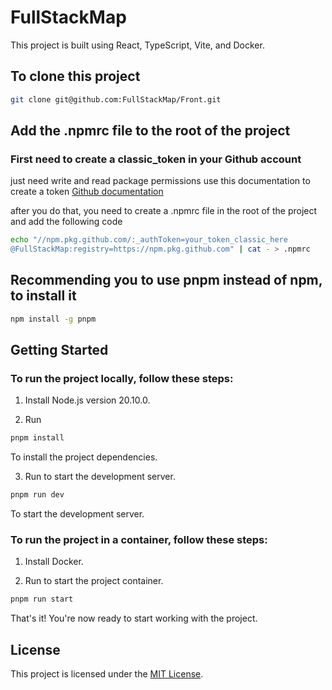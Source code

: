 # FullStackMap

This project is built using React, TypeScript, Vite, and Docker.

## To clone this project

```bash
git clone git@github.com:FullStackMap/Front.git
```
## Add the .npmrc file to the root of the project

### First need to create a classic_token in your Github account
just need write and read package permissions
use this documentation to create a token
[Github documentation](https://docs.github.com/en/authentication/keeping-your-account-and-data-secure/managing-your-personal-access-tokens)

after you do that, you need to create a .npmrc file in the root of the project and add the following code
```bash
echo "//npm.pkg.github.com/:_authToken=your_token_classic_here
@FullStackMap:registry=https://npm.pkg.github.com" | cat - > .npmrc 
```

## Recommending you to use pnpm instead of npm, to install it

```bash
npm install -g pnpm
```

## Getting Started

### To run the project locally, follow these steps:

1. Install Node.js version 20.10.0.

2. Run

```bash
pnpm install
```

To install the project dependencies.

3. Run to start the development server.

```bash
pnpm run dev
```
To start the development server.

### To run the project in a container, follow these steps:

1. Install Docker.

2. Run to start the project container.

```bash
pnpm run start
```

That's it! You're now ready to start working with the project.

## License

This project is licensed under the [MIT License](LICENSE).
